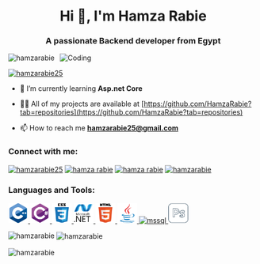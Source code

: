 
<h1 align="center">Hi 👋, I'm Hamza Rabie</h1>
<h3 align="center">A passionate Backend developer from Egypt</h3>
<img align="right" alt="Coding" width="400" src="https://camo.githubusercontent.com/7de37139d0b4c1ce40865e799b446c0e963a3dd8fb68d239707237c40604fa3d/68747470733a2f2f63646e2e6472696262626c652e636f6d2f75736572732f3733303730332f73637265656e73686f74732f363538313234332f6176656e746f2e676966">

<p align="left"> <img src="https://komarev.com/ghpvc/?username=hamzarabie&label=Profile%20views&color=0e75b6&style=flat" alt="hamzarabie" /> </p>

<p align="left"> <a href="https://twitter.com/hamzarabie25" target="blank"><img src="https://img.shields.io/twitter/follow/hamzarabie25?logo=twitter&style=for-the-badge" alt="hamzarabie25" /></a> </p>

- 🌱 I’m currently learning **Asp.net Core**

- 👨‍💻 All of my projects are available at [https://github.com/HamzaRabie?tab=repositories](https://github.com/HamzaRabie?tab=repositories)

- 📫 How to reach me **hamzarabie25@gmail.com**

<h3 align="left">Connect with me:</h3>
<p align="left">
<a href="https://twitter.com/hamzarabie25" target="blank"><img align="center" src="https://raw.githubusercontent.com/rahuldkjain/github-profile-readme-generator/master/src/images/icons/Social/twitter.svg" alt="hamzarabie25" height="30" width="40" /></a>
<a href="https://linkedin.com/in/hamza rabie" target="blank"><img align="center" src="https://raw.githubusercontent.com/rahuldkjain/github-profile-readme-generator/master/src/images/icons/Social/linked-in-alt.svg" alt="hamza rabie" height="30" width="40" /></a>
<a href="https://fb.com/hamza rabie" target="blank"><img align="center" src="https://raw.githubusercontent.com/rahuldkjain/github-profile-readme-generator/master/src/images/icons/Social/facebook.svg" alt="hamza rabie" height="30" width="40" /></a>
<a href="https://codeforces.com/profile/hamzarabie" target="blank"><img align="center" src="https://raw.githubusercontent.com/rahuldkjain/github-profile-readme-generator/master/src/images/icons/Social/codeforces.svg" alt="hamzarabie" height="30" width="40" /></a>
</p>

<h3 align="left">Languages and Tools:</h3>
<p align="left"> <a href="https://www.w3schools.com/cpp/" target="_blank" rel="noreferrer"> <img src="https://raw.githubusercontent.com/devicons/devicon/master/icons/cplusplus/cplusplus-original.svg" alt="cplusplus" width="40" height="40"/> </a> <a href="https://www.w3schools.com/cs/" target="_blank" rel="noreferrer"> <img src="https://raw.githubusercontent.com/devicons/devicon/master/icons/csharp/csharp-original.svg" alt="csharp" width="40" height="40"/> </a> <a href="https://www.w3schools.com/css/" target="_blank" rel="noreferrer"> <img src="https://raw.githubusercontent.com/devicons/devicon/master/icons/css3/css3-original-wordmark.svg" alt="css3" width="40" height="40"/> </a> <a href="https://dotnet.microsoft.com/" target="_blank" rel="noreferrer"> <img src="https://raw.githubusercontent.com/devicons/devicon/master/icons/dot-net/dot-net-original-wordmark.svg" alt="dotnet" width="40" height="40"/> </a> <a href="https://www.w3.org/html/" target="_blank" rel="noreferrer"> <img src="https://raw.githubusercontent.com/devicons/devicon/master/icons/html5/html5-original-wordmark.svg" alt="html5" width="40" height="40"/> </a> <a href="https://www.java.com" target="_blank" rel="noreferrer"> <img src="https://raw.githubusercontent.com/devicons/devicon/master/icons/java/java-original.svg" alt="java" width="40" height="40"/> </a> <a href="https://www.microsoft.com/en-us/sql-server" target="_blank" rel="noreferrer"> <img src="https://www.svgrepo.com/show/303229/microsoft-sql-server-logo.svg" alt="mssql" width="40" height="40"/> </a> <a href="https://www.photoshop.com/en" target="_blank" rel="noreferrer"> <img src="https://raw.githubusercontent.com/devicons/devicon/master/icons/photoshop/photoshop-line.svg" alt="photoshop" width="40" height="40"/> </a> </p>

<p><img align="left" src="https://github-readme-stats.vercel.app/api/top-langs?username=hamzarabie&show_icons=true&locale=en&layout=compact" alt="hamzarabie" /></p>

<p>&nbsp;<img align="center" src="https://github-readme-stats.vercel.app/api?username=hamzarabie&show_icons=true&locale=en" alt="hamzarabie" /></p>

<p><img align="center" src="https://github-readme-streak-stats.herokuapp.com/?user=hamzarabie&" alt="hamzarabie" /></p>

